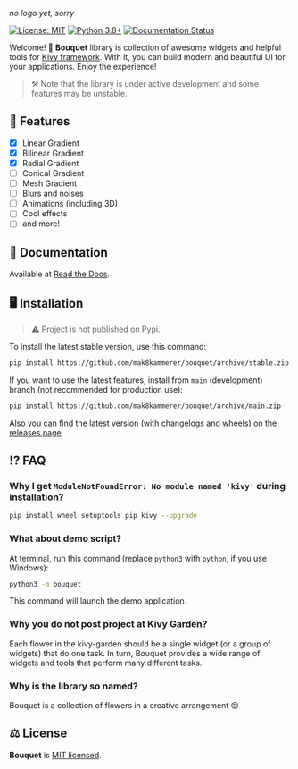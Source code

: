 *no logo yet, sorry*

[![License: MIT](https://img.shields.io/badge/License-MIT-yellow.svg)](https://opensource.org/licenses/MIT) [![Python 3.8+](https://img.shields.io/badge/python-3.8+-blue.svg)](https://www.python.org/downloads/release/python-380/) [![Documentation Status](https://readthedocs.org/projects/bouquet-kivy/badge/?version=latest)](https://bouquet-kivy.readthedocs.io/en/latest/?badge=latest)

Welcome! :bouquet: **Bouquet** library is collection of awesome widgets
and helpful tools for [Kivy framework](https://kivy.org). With it, you can
build modern and beautiful UI for your applications. Enjoy the experience!

> :hammer_and_pick: Note that the library is under active development and some
> features may be unstable.

## :doughnut: Features

- [x] Linear Gradient
- [x] Bilinear Gradient
- [x] Radial Gradient
- [ ] Conical Gradient
- [ ] Mesh Gradient
- [ ] Blurs and noises
- [ ] Animations (including 3D)
- [ ] Cool effects
- [ ] and more!

## :book: Documentation

Available at [Read the Docs](http://bouquet-kivy.rtfd.io/).

## :desktop_computer: Installation

> :warning: Project is not published on Pypi.

To install the latest stable version, use this command:

```bash
pip install https://github.com/mak8kammerer/bouquet/archive/stable.zip
```

If you want to use the latest features, install from `main` (development)
branch (not recommended for production use):

```bash
pip install https://github.com/mak8kammerer/bouquet/archive/main.zip
```

Also you can find the latest version (with changelogs and wheels) on the
[releases page](https://github.com/mak8kammerer/bouquet/releases).

## :interrobang: FAQ

### Why I get `ModuleNotFoundError: No module named 'kivy'` during installation?

```bash
pip install wheel setuptools pip kivy --upgrade
```

### What about demo script?

At terminal, run this command (replace `python3` with `python`, if you use Windows):

```bash
python3 -m bouquet
```

This command will launch the demo application.

### Why you do not post project at Kivy Garden?

Each flower in the kivy-garden should be a single widget (or a group of widgets)
that do one task. In turn, Bouquet provides a wide range of widgets and tools
that perform many different tasks.

### Why is the library so named?

Bouquet is a collection of flowers in a creative arrangement :blush:

## :balance_scale: License

**Bouquet** is [MIT licensed](LICENSE).
